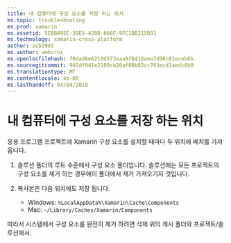 ```yaml
---
title: 내 컴퓨터에 구성 요소를 저장 하는 위치
ms.topic: troubleshooting
ms.prod: xamarin
ms.assetid: 5EBB49EE-39E5-428B-866F-9FC1BB215B31
ms.technology: xamarin-cross-platform
author: asb3993
ms.author: amburns
ms.openlocfilehash: f0dad6e6219d373eaa9f8410aea7d96c81eceb6b
ms.sourcegitcommit: 945df041e2180cb20af08b83cc703ecd1aedc6b0
ms.translationtype: MT
ms.contentlocale: ko-KR
ms.lasthandoff: 04/04/2018
---
```

# <a name="where-are-the-components-stored-on-my-machine"></a>내 컴퓨터에 구성 요소를 저장 하는 위치

응용 프로그램 프로젝트에 Xamarin 구성 요소를 설치할 때마다 두 위치에 배치를 가져옵니다.

1. 솔루션 폴더의 루트 수준에서 구성 요소 폴더입니다. 솔루션에는 모든 프로젝트의 구성 요소를 제거 하는 경우에이 폴더에서 제거 가져오기지 것입니다.

2. 복사본은 다음 위치에도 저장 됩니다.
    - Windows: `%LocalAppData%\Xamarin\Cache\Components`
    - Mac: `~/Library/Caches/Xamarin/Components`

따라서 시스템에서 구성 요소를 완전히 제거 하려면 삭제 위의 캐시 폴더와 프로젝트/솔루션에서.
